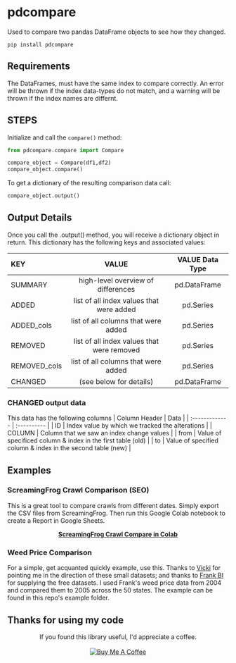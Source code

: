 # pdcompare

Used to compare two pandas DataFrame objects to see how they changed.

```
pip install pdcompare
```
## Requirements
The DataFrames, must have the same index to compare correctly. An error will be thrown if the index data-types do not match, and a warning will be thrown if the index names are differnt.

## STEPS

Initialize and call the ```compare()``` method:
```py
from pdcompare.compare import Compare

compare_object = Compare(df1,df2)
compare_object.compare()
```

To get a dictionary of the resulting comparison data call:
```py
compare_object.output()
```
## Output Details

Once you call the .output() method, you will receive a dictionary object in return. This dictionary has the following keys and associated values:
  
| KEY       | VALUE     | VALUE Data Type | 
| :------------- | :----------: | :----------: | 
|  SUMMARY | high-level overview of differences   | pd.DataFrame | 
| ADDED   | list of all index values that were added | pd.Series |
| ADDED_cols   | list of all columns that were added | pd.Series |
| REMOVED   | list of all index values that were removed | pd.Series |
| REMOVED_cols  | list of all columns that were added | pd.Series |
| CHANGED   | (see below for details) | pd.DataFrame |

### CHANGED output data
This data has the following columns
| Column Header | Data | 
| :------------- | :---------- |
| ID | Index value by which we tracked the alterations |
| COLUMN | Column that we saw an index change values |
| from | Value of specificed column & index in the first table (old) |
| to | Value of specified column & index in the second table (new) |


## Examples
### ScreamingFrog Crawl Comparison (SEO)
This is a great tool to compare crawls from different dates. Simply export the CSV files from ScreamingFrog. Then run this Google Colab notebook to create a Report in Google Sheets.
<p align="center">
  <a href=https://colab.research.google.com/drive/11QKyGo5xjw7RF9KnZbiP9yYNqvc9Qx6H?usp target=_blank><b>ScreamingFrog Crawl Compare in Colab</b></a>
</p>

### Weed Price Comparison
For a simple, get acquanted quickly example, use this. Thanks to <a href=https://veekaybee.github.io/2018/07/23/small-datasets/ target=_blank>Vicki</a> for pointing me in the direction of these small datasets; and thanks to <a href=https://github.com/frankbi/price-of-weed target=_blank>Frank BI</a> for supplying the free datasets. I used Frank's weed price data from 2004 and compared them to 2005 across the 50 states. The example can be found in this repo's example folder.

## Thanks for using my code
<p align="center">
If you found this library useful, I'd appreciate a coffee. 
<br>
<br>
<a href="https://www.buymeacoffee.com/jaceiverson" target="_blank"><img src="https://www.buymeacoffee.com/assets/img/custom_images/orange_img.png" alt="Buy Me A Coffee" style="height: auto !important;width: auto !important;" ></a>
</p>
